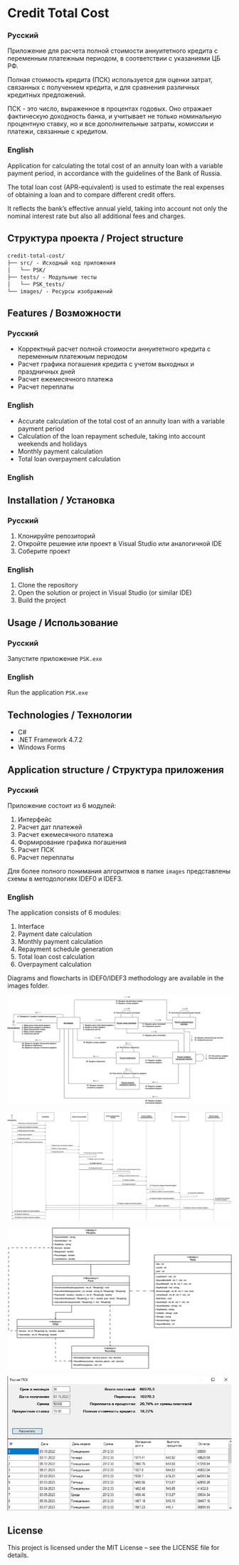# Credit Total Cost

### Русский
Приложение для расчета полной стоимости аннуитетного кредита с переменным платежным периодом, в соответствии с указаниями ЦБ РФ.

Полная стоимость кредита (ПСК) используется для оценки затрат, связанных с получением кредита, и для сравнения различных кредитных предложений.

ПСК - это число, выраженное в процентах годовых. Оно отражает фактическую доходность банка, и учитывает не только номинальную процентную ставку, но и все дополнительные затраты, комиссии и платежи, связанные с кредитом.

### English
Application for calculating the total cost of an annuity loan with a variable payment period, in accordance with the guidelines of the Bank of Russia.  

The total loan cost (APR-equivalent) is used to estimate the real expenses of obtaining a loan and to compare different credit offers.  

It reflects the bank’s effective annual yield, taking into account not only the nominal interest rate but also all additional fees and charges.

## Структура проекта / Project structure
```
credit-total-cost/
├── src/ - Исходный код приложения
│   └── PSK/
├── tests/ - Модульные тесты
│   └── PSK_tests/
└── images/ - Ресурсы изображений
```


## Features / Возможности

### Русский
- Корректный расчет полной стоимости аннуитетного кредита с переменным платежным периодом
- Расчет графика погашения кредита с учетом выходных и праздничных дней
- Расчет ежемесячного платежа
- Расчет переплаты

### English
- Accurate calculation of the total cost of an annuity loan with a variable payment period
- Calculation of the loan repayment schedule, taking into account weekends and holidays
- Monthly payment calculation
- Total loan overpayment calculation

### English

## Installation / Установка

### Русский
1. Клонируйте репозиторий  
2. Откройте решение или проект в Visual Studio или аналогичной IDE  
3. Соберите проект  

### English
1. Clone the repository  
2. Open the solution or project in Visual Studio (or similar IDE)  
3. Build the project  

## Usage / Использование

### Русский
Запустите приложение `PSK.exe`  

### English
Run the application `PSK.exe`

## Technologies / Технологии
- C#  
- .NET Framework 4.7.2
- Windows Forms

## Application structure / Структура приложения

### Русский
Приложение состоит из 6 модулей:
1. Интерфейс
2. Расчет дат платежей
3. Расчет ежемесячного платежа
4. Формирование графика погашения
5. Расчет ПСК
6. Расчет переплаты

Для более полного понимания алгоритмов в папке `images` представлены схемы в методологиях IDEF0 и IDEF3.

### English
The application consists of 6 modules:
1. Interface
2. Payment date calculation
3. Monthly payment calculation
4. Repayment schedule generation
5. Total loan cost calculation
6. Overpayment calculation

Diagrams and flowcharts in IDEF0/IDEF3 methodology are available in the images folder.

![Диаграмма кооперации](images/coop_diagramm.png)

![Диаграмма последовательности](images/sequence_diagramm.png)

![Диаграмма классов](images/class_diagramm.png)

![Экранная форма](images/form.png)

## License
This project is licensed under the MIT License – see the LICENSE file for details.